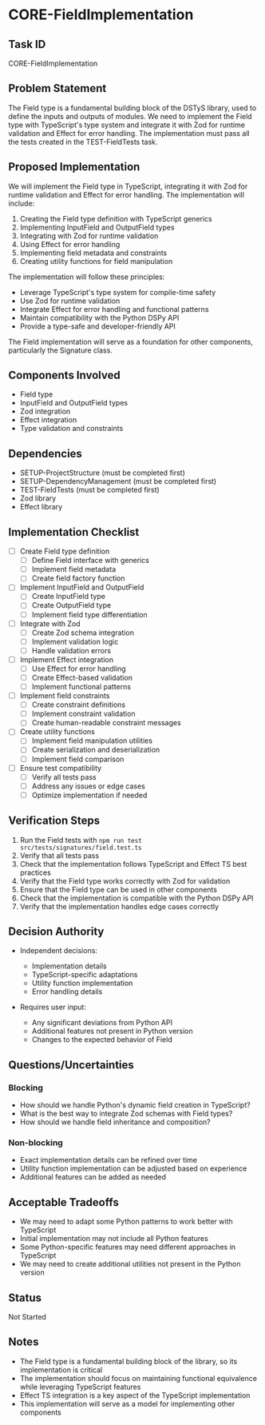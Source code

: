 # CORE-FieldImplementation

## Task ID
CORE-FieldImplementation

## Problem Statement
The Field type is a fundamental building block of the DSTyS library, used to define the inputs and outputs of modules. We need to implement the Field type with TypeScript's type system and integrate it with Zod for runtime validation and Effect for error handling. The implementation must pass all the tests created in the TEST-FieldTests task.

## Proposed Implementation
We will implement the Field type in TypeScript, integrating it with Zod for runtime validation and Effect for error handling. The implementation will include:

1. Creating the Field type definition with TypeScript generics
2. Implementing InputField and OutputField types
3. Integrating with Zod for runtime validation
4. Using Effect for error handling
5. Implementing field metadata and constraints
6. Creating utility functions for field manipulation

The implementation will follow these principles:
- Leverage TypeScript's type system for compile-time safety
- Use Zod for runtime validation
- Integrate Effect for error handling and functional patterns
- Maintain compatibility with the Python DSPy API
- Provide a type-safe and developer-friendly API

The Field implementation will serve as a foundation for other components, particularly the Signature class.

## Components Involved
- Field type
- InputField and OutputField types
- Zod integration
- Effect integration
- Type validation and constraints

## Dependencies
- SETUP-ProjectStructure (must be completed first)
- SETUP-DependencyManagement (must be completed first)
- TEST-FieldTests (must be completed first)
- Zod library
- Effect library

## Implementation Checklist
- [ ] Create Field type definition
  - [ ] Define Field interface with generics
  - [ ] Implement field metadata
  - [ ] Create field factory function
- [ ] Implement InputField and OutputField
  - [ ] Create InputField type
  - [ ] Create OutputField type
  - [ ] Implement field type differentiation
- [ ] Integrate with Zod
  - [ ] Create Zod schema integration
  - [ ] Implement validation logic
  - [ ] Handle validation errors
- [ ] Implement Effect integration
  - [ ] Use Effect for error handling
  - [ ] Create Effect-based validation
  - [ ] Implement functional patterns
- [ ] Implement field constraints
  - [ ] Create constraint definitions
  - [ ] Implement constraint validation
  - [ ] Create human-readable constraint messages
- [ ] Create utility functions
  - [ ] Implement field manipulation utilities
  - [ ] Create serialization and deserialization
  - [ ] Implement field comparison
- [ ] Ensure test compatibility
  - [ ] Verify all tests pass
  - [ ] Address any issues or edge cases
  - [ ] Optimize implementation if needed

## Verification Steps
1. Run the Field tests with `npm run test src/tests/signatures/field.test.ts`
2. Verify that all tests pass
3. Check that the implementation follows TypeScript and Effect TS best practices
4. Verify that the Field type works correctly with Zod for validation
5. Ensure that the Field type can be used in other components
6. Check that the implementation is compatible with the Python DSPy API
7. Verify that the implementation handles edge cases correctly

## Decision Authority
- Independent decisions:
  - Implementation details
  - TypeScript-specific adaptations
  - Utility function implementation
  - Error handling details

- Requires user input:
  - Any significant deviations from Python API
  - Additional features not present in Python version
  - Changes to the expected behavior of Field

## Questions/Uncertainties

### Blocking
- How should we handle Python's dynamic field creation in TypeScript?
- What is the best way to integrate Zod schemas with Field types?
- How should we handle field inheritance and composition?

### Non-blocking
- Exact implementation details can be refined over time
- Utility function implementation can be adjusted based on experience
- Additional features can be added as needed

## Acceptable Tradeoffs
- We may need to adapt some Python patterns to work better with TypeScript
- Initial implementation may not include all Python features
- Some Python-specific features may need different approaches in TypeScript
- We may need to create additional utilities not present in the Python version

## Status
Not Started

## Notes
- The Field type is a fundamental building block of the library, so its implementation is critical
- The implementation should focus on maintaining functional equivalence while leveraging TypeScript features
- Effect TS integration is a key aspect of the TypeScript implementation
- This implementation will serve as a model for implementing other components

